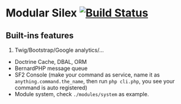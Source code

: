 Modular Silex [![Build Status](https://travis-ci.org/atphp/atsilex.svg)](https://travis-ci.org/atphp/atsilex)
====

## Built-ins features

1. Twig/Bootstrap/Google analytics/…
- Doctrine Cache, DBAL, ORM
- BernardPHP message queue
- SF2 Console (make your command as service, name it as `anything.command.the_name`, then run `php cli.php`, you see your command is auto registered)
- Module system, check `./modules/system` as example.

